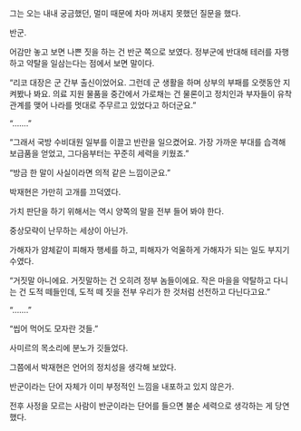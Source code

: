 그는 오는 내내 궁금했던, 멀미 때문에 차마 꺼내지 못했던 질문을 했다.

반군.

어감만 놓고 보면 나쁜 짓을 하는 건 반군 쪽으로 보였다. 정부군에 반대해 테러를 자행하고 약탈을 일삼는다는 점에서 보면 말이다.

“리코 대장은 군 간부 출신이었어요. 그런데 군 생활을 하며 상부의 부패를 오랫동안 지켜봤나 봐요. 의료 지원 물품을 중간에서 가로채는 건 물론이고 정치인과 부자들이 유착 관계를 맺어 나라를 멋대로 주무르고 있었다고 하더군요.”

“…….”

“그래서 국방 수비대원 일부를 이끌고 반란을 일으켰어요. 가장 가까운 부대를 습격해 보급품을 얻었고, 그다음부터는 꾸준히 세력을 키웠죠.”

“방금 한 말이 사실이라면 의적 같은 느낌이군요.”

박재현은 가만히 고개를 끄덕였다.

가치 판단을 하기 위해서는 역시 양쪽의 말을 전부 들어 봐야 한다.

중상모략이 난무하는 세상이 아닌가.

가해자가 얌체같이 피해자 행세를 하고, 피해자가 억울하게 가해자가 되는 일도 부지기수였다.

“거짓말 아니에요. 거짓말하는 건 오히려 정부 놈들이에요. 작은 마을을 약탈하고 다니는 건 도적 떼들인데, 도적 떼 짓을 전부 우리가 한 것처럼 선전하고 다닌다고요.”

“…….”

“씹어 먹어도 모자란 것들.”

사미르의 목소리에 분노가 깃들었다.

그쯤에서 박재현은 언어의 정치성을 생각해 보았다.

반군이라는 단어 자체가 이미 부정적인 느낌을 내포하고 있지 않은가.

전후 사정을 모르는 사람이 반군이라는 단어를 들으면 불순 세력으로 생각하는 게 당연했다.
